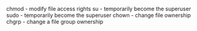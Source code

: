 chmod - modify file access rights
su - temporarily become the superuser
sudo - temporarily become the superuser
chown - change file ownership
chgrp - change a file group ownership
